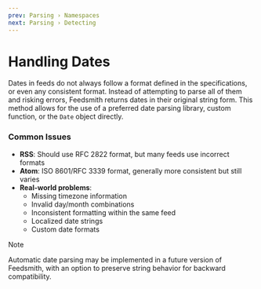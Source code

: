 ```yaml
---
prev: Parsing › Namespaces
next: Parsing › Detecting
---
```


# Handling Dates

Dates in feeds do not always follow a format defined in the specifications, or even any consistent format. Instead of attempting to parse all of them and risking errors, Feedsmith returns dates in their original string form. This method allows for the use of a preferred date parsing library, custom function, or the `Date` object directly.

### Common Issues

- **RSS**: Should use RFC 2822 format, but many feeds use incorrect formats
- **Atom**: ISO 8601/RFC 3339 format, generally more consistent but still varies
- **Real-world problems**:
  - Missing timezone information
  - Invalid day/month combinations
  - Inconsistent formatting within the same feed
  - Localized date strings
  - Custom date formats

> [!NOTE]
> Automatic date parsing may be implemented in a future version of Feedsmith, with an option to preserve string behavior for backward compatibility.
